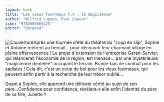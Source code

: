 ```yaml
---
layout: book
title: "Les vieux fourneaux t.4 ; la magicienne"
author: "Wilfrid Lupano, Paul Cauuet"
isbn: "9782505065425"
editor: "Dargaud"
---
```

![Couverture](/img/9782505065425.jpg)Après une tournée d'été du théâtre du "Loup en slip", Sophie et Antoine rentrent au bercail... pour découvrir leur charmant village en pleine effervescence ! Le projet d'extension de l'entreprise Garan-Servier, qui relancerait l'économie de la région, est menacé... par une mystérieuse "magicienne dentelée" occupant le terrain. Branle-bas de combat pour les zadistes ! Cela dit, c'est un coup de bol pour les vieux fourneaux, qui peuvent enfin partir à la recherche de leur trésor oublié...

Quant à Sophie, elle apprend une délicate vérité au sujet de son père...Confidence pour confidence, révélera-t-elle enfin l'identité du père de sa fille, Juliette ?
